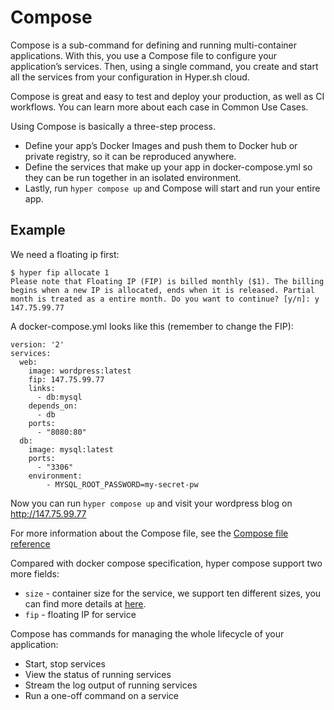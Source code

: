# Compose

Compose is a sub-command for defining and running multi-container applications. With this, you use a Compose file to configure your application’s services. Then, using a single command, you create and start all the services from your configuration in Hyper.sh cloud.

Compose is great and easy to test and deploy your production, as well as CI workflows. You can learn more about each case in Common Use Cases.

Using Compose is basically a three-step process.

* Define your app’s Docker Images and push them to Docker hub or private registry, so it can be reproduced anywhere.
* Define the services that make up your app in docker-compose.yml so they can be run together in an isolated environment.
* Lastly, run `hyper compose up` and Compose will start and run your entire app.

## Example

We need a floating ip first:

	$ hyper fip allocate 1
	Please note that Floating IP (FIP) is billed monthly ($1). The billing begins when a new IP is allocated, ends when it is released. Partial month is treated as a entire month. Do you want to continue? [y/n]: y
	147.75.99.77

A docker-compose.yml looks like this (remember to change the FIP):

	version: '2'
	services:
	  web:
	    image: wordpress:latest
	    fip: 147.75.99.77
	    links:
	      - db:mysql
	    depends_on:
	      - db
	    ports:
	      - "8080:80"
	  db:
	    image: mysql:latest
	    ports:
	      - "3306"
	    environment:
	        - MYSQL_ROOT_PASSWORD=my-secret-pw

Now you can run `hyper compose up` and visit your wordpress blog on http://147.75.99.77


For more information about the Compose file, see the [Compose file reference](../Reference/compose_file_ref.md)

Compared with docker compose specification, hyper compose support two more fields:
* `size` - container size for the service, we support ten different sizes, you can find more details at [here](../FAQ/pricing.md). 
* `fip` - floating IP for service

Compose has commands for managing the whole lifecycle of your application:

* Start, stop services
* View the status of running services
* Stream the log output of running services
* Run a one-off command on a service

